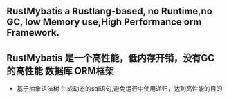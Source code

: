 
## RustMybatis a Rustlang-based, no Runtime,no GC, low Memory use,High Performance orm Framework. 

## RustMybatis 是一个高性能，低内存开销，没有GC 的高性能 数据库 ORM框架

* 基于抽象语法树 生成动态的sql语句,避免运行中使用递归，达到高性能的目的
